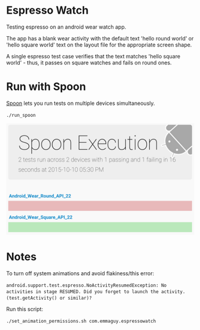 Espresso Watch
==============

Testing espresso on an android wear watch app.

The app has a blank wear activity with the default text 'hello round world' or 'hello square world' text on the layout file for the appropriate screen shape.

A single espresso test case verifies that the text matches 'hello square world' - thus, it passes on square watches and fails on round ones.

# Run with Spoon

[Spoon](http://square.github.io/spoon/) lets you run tests on multiple devices simultaneously.

`./run_spoon`

![spoon screenshot](spoon-execution.png)

# Notes

To turn off system animations and avoid flakiness/this error:

`android.support.test.espresso.NoActivityResumedException: No activities in stage RESUMED. Did you forget to launch the activity. (test.getActivity() or similar)?`

Run this script:

`./set_animation_permissions.sh com.emmaguy.espressowatch`